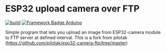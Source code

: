 # ESP32 upload camera over FTP
[![build](https://github.com/pilotak/esp32-camera-ftp/actions/workflows/build.yml/badge.svg)](https://github.com/pilotak/esp32-camera-ftp/actions/workflows/build.yml)
[![Framework Badge Arduino](https://img.shields.io/badge/framework-arduino-00979C.svg)](https://arduino.cc)

Simple program that lets you upload an image from ESP32-camera module to FTP server at defined interval.
This is a fork from pilotak (https://github.com/pilotak/esp32-camera-ftp/tree/master)

